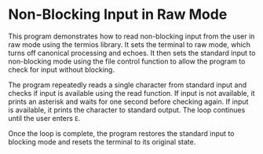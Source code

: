 # Non-Blocking Input in Raw Mode

This program demonstrates how to read non-blocking input from the user in raw mode using the termios library. It sets the terminal to raw mode, which turns off canonical processing and echoes. It then sets the standard input to non-blocking mode using the file control function to allow the program to check for input without blocking.

The program repeatedly reads a single character from standard input and checks if input is available using the read function. If input is not available, it prints an asterisk and waits for one second before checking again. If input is available, it prints the character to standard output. The loop continues until the user enters `E`.

Once the loop is complete, the program restores the standard input to blocking mode and resets the terminal to its original state.
